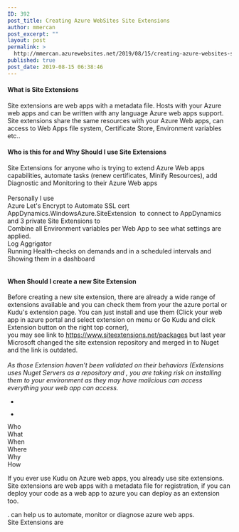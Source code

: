 ```yaml
---
ID: 392
post_title: Creating Azure WebSites Site Extensions
author: mmercan
post_excerpt: ""
layout: post
permalink: >
  http://mmercan.azurewebsites.net/2019/08/15/creating-azure-websites-site-extensions/
published: true
post_date: 2019-08-15 06:38:46
---
```

<!-- wp:heading {"level":4} -->
<h4>

What is Site Extensions

</h4>
<!-- /wp:heading -->

<!-- wp:paragraph -->
<p>Site extensions are web apps with a metadata file. Hosts with your Azure web apps and can be written with any language Azure web apps support. Site extensions share the same resources with your Azure Web apps, can access to Web Apps file system, Certificate Store, Environment variables etc..  </p>
<!-- /wp:paragraph -->

<!-- wp:heading {"level":4} -->
<h4> Who is this for and   Why Should I use Site Extensions </h4>
<!-- /wp:heading -->

<!-- wp:paragraph -->
<p> Site Extensions for anyone who  is trying to extend Azure Web apps capabilities, automate tasks (renew certificates, Minify Resources), add Diagnostic and Monitoring to their Azure Web apps <br><br>Personally I use <br>Azure Let's Encrypt to Automate SSL cert <br>AppDynamics.WindowsAzure.SiteExtension  to connect to AppDynamics <br>and 3 private Site Extensions to<br>Combine all Environment variables per Web App to see what settings are applied.<br>Log Aggrigator <br>Running Health-checks on demands and in a scheduled intervals and Showing them in a dashboard</p>
<!-- /wp:paragraph -->

<!-- wp:image {"id":462} -->
<figure class="wp-block-image"><img src="/wp-content/uploads/2019/08/Site-Extensions-img-3-1024x344.jpg" alt="" class="wp-image-462"/></figure>
<!-- /wp:image -->

<!-- wp:heading {"level":4} -->
<h4>When Should I create a new Site Extension</h4>
<!-- /wp:heading -->

<!-- wp:paragraph -->
<p>Before creating a new site extension, there are already a wide range of extensions available and you can check them from your the azure portal or Kudu's extension page. You can just install and use them (Click your web app in azure portal and select extension on menu or Go Kudu and click Extension button on the right top corner), <br>you may see link to <a href="https://www.siteextensions.net/packages">https://www.siteextensions.net/packages</a>  but last year Microsoft changed the site extension repository and merged in to Nuget and the link is outdated.<br><br><em>As those Extension haven't been validated on their behaviors (Extensions uses Nuget Servers as a repository and , you are taking risk on installing them to your environment as they may have malicious can access everything your web app can access.</em></p>
<!-- /wp:paragraph -->

<!-- wp:gallery {"ids":[457,459]} -->
<ul class="wp-block-gallery columns-2 is-cropped"><li class="blocks-gallery-item"><figure><img src="/wp-content/uploads/2019/08/Site-Extensions-img-1.jpg" alt="" data-id="457" class="wp-image-457"/></figure></li><li class="blocks-gallery-item"><figure><img src="/wp-content/uploads/2019/08/Site-Extensions-img-2.jpg" alt="" data-id="459" data-link="https://mmercan.azurewebsites.net/2019/08/15/creating-azure-websites-site-extensions/site-extensions-img-2/" class="wp-image-459"/></figure></li></ul>
<!-- /wp:gallery -->

<!-- wp:paragraph -->
<p> </p>
<!-- /wp:paragraph -->

<!-- wp:paragraph -->
<p>Who<br> What<br> When<br> Where<br> Why<br> How</p>
<!-- /wp:paragraph -->

<!-- wp:paragraph -->
<p>

If you ever use Kudu on Azure web apps, you already use site extensions. Site extensions are web apps with a metadata file for registration, if you can deploy your code as a web app to azure you can deploy as an extension too.

</p>
<!-- /wp:paragraph -->

<!-- wp:paragraph -->
<p></p>
<!-- /wp:paragraph -->

<!-- wp:paragraph -->
<p>. can help us to automate, monitor or diagnose azure web apps.<br>Site Extensions are </p>
<!-- /wp:paragraph -->